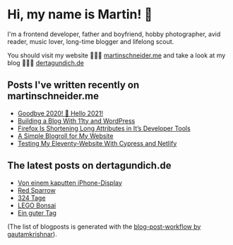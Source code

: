 # Hi, my name is Martin! 👋 

I'm a frontend developer, father and boyfriend, hobby photographer, avid reader, music lover, long-time blogger and lifelong scout.

You should visit my website 👨🏼‍💻  [martinschneider.me](https://martinschneider.me) and take a look at my blog 🤷🏼‍♂️ [dertagundich.de](https://www.dertagundich.de)

## Posts I've written recently on martinschneider.me
<!-- MSME-POST-LIST:START -->
- [Goodbye 2020! &#x1f942; Hello 2021!](https://martinschneider.me/articles/goodbye-2020-hello-2021/)
- [Building a Blog With 11ty and WordPress](https://martinschneider.me/articles/building-a-website-with-11ty-and-wordpress/)
- [Firefox Is Shortening Long Attributes in It&#8217;s Developer Tools](https://martinschneider.me/articles/firefox-is-shortening-long-attributes-in-its-developer-tools/)
- [A Simple Blogroll for My Website](https://martinschneider.me/articles/a-simple-blogroll-for-my-website/)
- [Testing My Eleventy-Website With Cypress and Netlify](https://martinschneider.me/articles/testing-my-eleventy-website-with-cypress-and-netlify/)
<!-- MSME-POST-LIST:END -->

## The latest posts on dertagundich.de
<!-- DTUI-POST-LIST:START -->
- [Von einem kaputten iPhone-Display](https://www.dertagundich.de/2021/02/02/von-einem-kaputten-iphone-display/)
- [Red Sparrow](https://www.dertagundich.de/2021/01/31/red-sparrow/)
- [324 Tage](https://www.dertagundich.de/2021/01/28/324-tage/)
- [LEGO Bonsai](https://www.dertagundich.de/2021/01/24/lego-bonsai/)
- [Ein guter Tag](https://www.dertagundich.de/2021/01/17/ein-guter-tag/)
<!-- DTUI-POST-LIST:END -->

(The list of blogposts is generated with the [blog-post-workflow by gautamkrishnar](https://github.com/gautamkrishnar/blog-post-workflow)).
